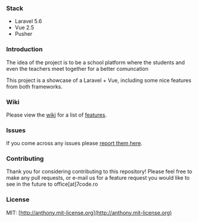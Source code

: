 ### Stack
* Laravel 5.6
* Vue 2.5
* Pusher

### Introduction
The idea of the project is to be a school platform where the students and even the teachers meet together for a better comuncation

This project is a showcase of a Laravel + Vue, including some nice features from both frameworks.

### Wiki

Please view the [wiki](https://github.com/7codeRO/hackathon-challange-accepted//wiki) for a list of [features](https://github.com/7codeRO/hackathon-challange-accepted/wiki#features).

### Issues

If you come across any issues please [report them here](https://github.com/7codeRO/hackathon-challange-accepted/issues).

### Contributing

Thank you for considering contributing to this repository! Please feel free to make any pull requests, or e-mail us for a feature request you would like to see in the future to office[at]7code.ro

### License

MIT: [http://anthony.mit-license.org](http://anthony.mit-license.org)

